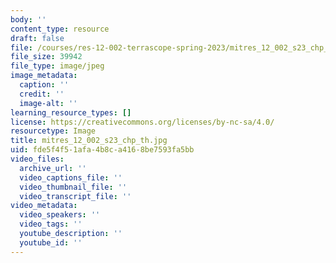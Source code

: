 ```yaml
---
body: ''
content_type: resource
draft: false
file: /courses/res-12-002-terrascope-spring-2023/mitres_12_002_s23_chp_th.jpg
file_size: 39942
file_type: image/jpeg
image_metadata:
  caption: ''
  credit: ''
  image-alt: ''
learning_resource_types: []
license: https://creativecommons.org/licenses/by-nc-sa/4.0/
resourcetype: Image
title: mitres_12_002_s23_chp_th.jpg
uid: fde5f4f5-1afa-4b8c-a416-8be7593fa5bb
video_files:
  archive_url: ''
  video_captions_file: ''
  video_thumbnail_file: ''
  video_transcript_file: ''
video_metadata:
  video_speakers: ''
  video_tags: ''
  youtube_description: ''
  youtube_id: ''
---
```

